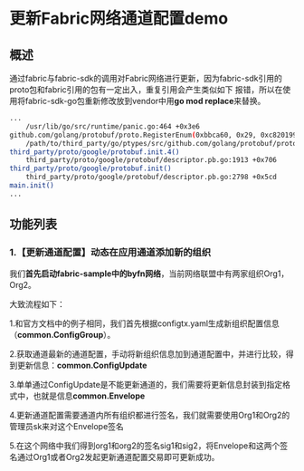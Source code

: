 # 更新Fabric网络通道配置demo

## 概述
通过fabric与fabric-sdk的调用对Fabric网络进行更新，因为fabric-sdk引用的proto包和fabric引用的包有一定出入，重复引用会产生类似如下
报错，所以在使用将fabric-sdk-go包重新修改放到vendor中用**go mod replace**来替换。
```bash
...
    /usr/lib/go/src/runtime/panic.go:464 +0x3e6
github.com/golang/protobuf/proto.RegisterEnum(0xbbca60, 0x29, 0xc820199980, 0xc8201999b0)
    /path/to/third_party/go/ptypes/src/github.com/golang/protobuf/proto/properties.go:811 +0xe2
third_party/proto/google/protobuf.init.4()
    third_party/proto/google/protobuf/descriptor.pb.go:1913 +0x706
third_party/proto/google/protobuf.init()
    third_party/proto/google/protobuf/descriptor.pb.go:2798 +0x5cd
main.init()
...

```


## 功能列表

### 1.【更新通道配置】动态在应用通道添加新的组织

我们**首先启动fabric-sample中的byfn网络**，当前网络联盟中有两家组织Org1，Org2。

大致流程如下：

1.和官方文档中的例子相同，我们首先根据configtx.yaml生成新组织配置信息（**common.ConfigGroup**）。

2.获取通道最新的通道配置，手动将新组织信息加到通道配置中，并进行比较，得到更新信息：**common.ConfigUpdate**

3.单单通过ConfigUpdate是不能更新通道的，我们需要将更新信息封装到指定格式中，也就是信息**common.Envelope**

4.更新通道配置需要通道内所有组织都进行签名，我们就需要使用Org1和Org2的管理员sk来对这个Envelope签名

5.在这个网络中我们得到org1和org2的签名sig1和sig2，将Envelope和这两个签名通过Org1或者Org2发起更新通道配置交易即可更新成功。



